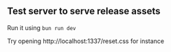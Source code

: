 ## Test server to serve release assets

Run it using `bun run dev`

Try opening http://localhost:1337/reset.css for instance

